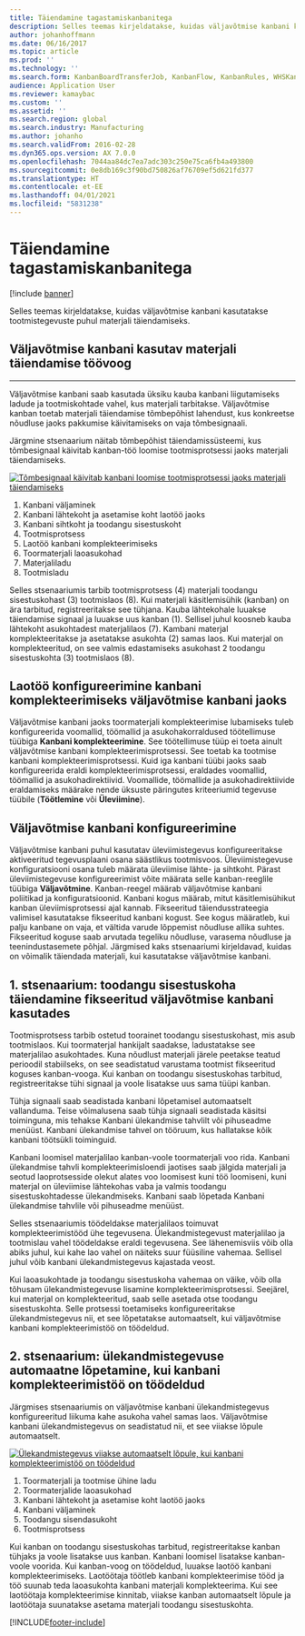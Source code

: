 ```yaml
---
title: Täiendamine tagastamiskanbanitega
description: Selles teemas kirjeldatakse, kuidas väljavõtmise kanbani kasutatakse tootmistegevuste puhul materjali täiendamiseks.
author: johanhoffmann
ms.date: 06/16/2017
ms.topic: article
ms.prod: ''
ms.technology: ''
ms.search.form: KanbanBoardTransferJob, KanbanFlow, KanbanRules, WHSKanbanWaveTable, WHSKanbanWaveTableListPage
audience: Application User
ms.reviewer: kamaybac
ms.custom: ''
ms.assetid: ''
ms.search.region: global
ms.search.industry: Manufacturing
ms.author: johanho
ms.search.validFrom: 2016-02-28
ms.dyn365.ops.version: AX 7.0.0
ms.openlocfilehash: 7044aa84dc7ea7adc303c250e75ca6fb4a493800
ms.sourcegitcommit: 0e8db169c3f90bd750826af76709ef5d621fd377
ms.translationtype: HT
ms.contentlocale: et-EE
ms.lasthandoff: 04/01/2021
ms.locfileid: "5831238"
---
```

# <a name="replenishment-with-withdrawal-kanbans"></a>Täiendamine tagastamiskanbanitega

[!include [banner](../includes/banner.md)]

Selles teemas kirjeldatakse, kuidas väljavõtmise kanbani kasutatakse tootmistegevuste puhul materjali täiendamiseks.

## <a name="workflow-for-material-replenishment-that-uses-the-withdrawal-kanban"></a>Väljavõtmise kanbani kasutav materjali täiendamise töövoog
-------------------------------------------------------------------

Väljavõtmise kanbani saab kasutada üksiku kauba kanbani liigutamiseks ladude ja tootmiskohtade vahel, kus materjali tarbitakse. Väljavõtmise kanban toetab materjali täiendamise tõmbepõhist lahendust, kus konkreetse nõudluse jaoks pakkumise käivitamiseks on vaja tõmbesignaali. 

Järgmine stsenaarium näitab tõmbepõhist täiendamissüsteemi, kus tõmbesignaal käivitab kanban-töö loomise tootmisprotsessi jaoks materjali täiendamiseks. 

[![Tõmbesignaal käivitab kanbani loomise tootmisprotsessi jaoks materjali täiendamiseks](./media/material-replenishment-with-withdrawal-kanban.png)](./media/material-replenishment-with-withdrawal-kanban.png)

1.  Kanbani väljaminek
2.  Kanbani lähtekoht ja asetamise koht laotöö jaoks
3.  Kanbani sihtkoht ja toodangu sisestuskoht
4.  Tootmisprotsess
5.  Laotöö kanbani komplekteerimiseks
6.  Toormaterjali laoasukohad
7.  Materjaliladu
8.  Tootmisladu

Selles stsenaariumis tarbib tootmisprotsess (4) materjali toodangu sisestuskohast (3) tootmislaos (8). Kui materjali käsitlemisühik (kanban) on ära tarbitud, registreeritakse see tühjana. Kauba lähtekohale luuakse täiendamise signaal ja luuakse uus kanban (1). Sellisel juhul koosneb kauba lähtekoht asukohtadest materjalilaos (7). Kambani materjal komplekteeritakse ja asetatakse asukohta (2) samas laos. Kui materjal on komplekteeritud, on see valmis edastamiseks asukohast 2 toodangu sisestuskohta (3) tootmislaos (8).

## <a name="configure-warehouse-work-for-kanban-picking-for-the-withdrawal-kanban"></a>Laotöö konfigureerimine kanbani komplekteerimiseks väljavõtmise kanbani jaoks

Väljavõtmise kanbani jaoks toormaterjali komplekteerimise lubamiseks tuleb konfigureerida voomallid, töömallid ja asukohakorraldused töötellimuse tüübiga **Kanbani komplekteerimine**. See töötellimuse tüüp ei toeta ainult väljavõtmise kanbani komplekteerimisprotsessi. See toetab ka tootmise kanbani komplekteerimisprotsessi. Kuid iga kanbani tüübi jaoks saab konfigureerida eraldi komplekteerimisprotsessi, eraldades voomallid, töömallid ja asukohadirektiivid. Voomallide, töömallide ja asukohadirektiivide eraldamiseks määrake nende üksuste päringutes kriteeriumid tegevuse tüübile (**Töötlemine** või **Üleviimine**).

## <a name="configure-the-withdrawal-kanban"></a>Väljavõtmise kanbani konfigureerimine

Väljavõtmise kanbani puhul kasutatav üleviimistegevus konfigureeritakse aktiveeritud tegevusplaani osana säästlikus tootmisvoos. Üleviimistegevuse konfiguratsiooni osana tuleb määrata üleviimise lähte- ja sihtkoht. Pärast üleviimistegevuse konfigureerimist võite määrata selle kanban-reeglile tüübiga **Väljavõtmine**. Kanban-reegel määrab väljavõtmise kanbani poliitikad ja konfiguratsioonid. Kanbani kogus määrab, mitut käsitlemisühikut kanban üleviimisprotsessi ajal kannab. Fikseeritud täiendusstrateegia valimisel kasutatakse fikseeritud kanbani kogust. See kogus määratleb, kui palju kanbane on vaja, et vältida varude lõppemist nõudluse allika suhtes. Fikseeritud koguse saab arvutada tegeliku nõudluse, varasema nõudluse ja teenindustasemete põhjal. Järgmised kaks stsenaariumi kirjeldavad, kuidas on võimalik täiendada materjali, kui kasutatakse väljavõtmise kanbani.

## <a name="scenario-1-replenish-a-production-input-location-by-using-a-fixed-withdrawal-kanban"></a>1. stsenaarium: toodangu sisestuskoha täiendamine fikseeritud väljavõtmise kanbani kasutades

Tootmisprotsess tarbib ostetud toorainet toodangu sisestuskohast, mis asub tootmislaos. Kui toormaterjal hankijalt saadakse, ladustatakse see materjalilao asukohtades. Kuna nõudlust materjali järele peetakse teatud perioodil stabiilseks, on see seadistatud varustama tootmist fikseeritud koguses kanban-vooga. Kui kanban on toodangu sisestuskohas tarbitud, registreeritakse tühi signaal ja voole lisatakse uus sama tüüpi kanban. 

Tühja signaali saab seadistada kanbani lõpetamisel automaatselt vallanduma. Teise võimalusena saab tühja signaali seadistada käsitsi toiminguna, mis tehakse Kanbani ülekandmise tahvlilt või pihuseadme menüüst. Kanbani ülekandmise tahvel on tööruum, kus hallatakse kõik kanbani töötsükli toiminguid. 

Kanbani loomisel materjalilao kanban-voole toormaterjali voo rida. Kanbani ülekandmise tahvli komplekteerimisloendi jaotises saab jälgida materjali ja seotud laoprotsesside olekut alates voo loomisest kuni töö loomiseni, kuni materjal on üleviimise lähtekohas vaba ja valmis toodangu sisestuskohtadesse ülekandmiseks. Kanbani saab lõpetada Kanbani ülekandmise tahvlile või pihuseadme menüüst. 

Selles stsenaariumis töödeldakse materjalilaos toimuvat komplekteerimistööd ühe tegevusena. Ülekandmistegevust materjalilao ja tootmislau vahel töödeldakse eraldi tegevusena. See lähenemisviis võib olla abiks juhul, kui kahe lao vahel on näiteks suur füüsiline vahemaa. Sellisel juhul võib kanbani ülekandmistegevus kajastada veost. 

Kui laoasukohtade ja toodangu sisestuskoha vahemaa on väike, võib olla tõhusam ülekandmistegevuse lisamine komplekteerimisprotsessi. Seejärel, kui materjal on komplekteeritud, saab selle asetada otse toodangu sisestuskohta. Selle protsessi toetamiseks konfigureeritakse ülekandmistegevus nii, et see lõpetatakse automaatselt, kui väljavõtmise kanbani komplekteerimistöö on töödeldud.

## <a name="scenario-2-automatically-complete-the-transfer-activity-when-kanban-picking-work-is-processed"></a>2. stsenaarium: ülekandmistegevuse automaatne lõpetamine, kui kanbani komplekteerimistöö on töödeldud

Järgmises stsenaariumis on väljavõtmise kanbani ülekandmistegevus konfigureeritud liikuma kahe asukoha vahel samas laos. Väljavõtmise kanbani ülekandmistegevus on seadistatud nii, et see viiakse lõpule automaatselt. 

[![Ülekandmistegevus viiakse automaatselt lõpule, kui kanbani komplekteerimistöö on töödeldud](./media/transfer-activities-when-processing-kanban-picking.png)](./media/transfer-activities-when-processing-kanban-picking.png)

1.  Toormaterjali ja tootmise ühine ladu
2.  Toormaterjalide laoasukohad
3.  Kanbani lähtekoht ja asetamise koht laotöö jaoks
4.  Kanbani väljaminek
5.  Toodangu sisendasukoht
6.  Tootmisprotsess

Kui kanban on toodangu sisestuskohas tarbitud, registreeritakse kanban tühjaks ja voole lisatakse uus kanban. Kanbani loomisel lisatakse kanban-voole voorida. Kui kanban-voog on töödeldud, luuakse laotöö kanbani komplekteerimiseks. Laotöötaja töötleb kanbani komplekteerimise tööd ja töö suunab teda laoasukohta kanbani materjali komplekteerima. Kui see laotöötaja komplekteerimise kinnitab, viiakse kanban automaatselt lõpule ja laotöötaja suunatakse asetama materjali toodangu sisestuskohta.



[!INCLUDE[footer-include](../../includes/footer-banner.md)]